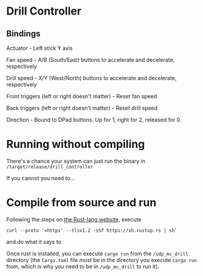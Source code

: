 # Drill Controller
 ## Bindings
 Actuator - Left stick Y axis

 Fan speed - A/B (South/East) buttons to accelerate and decelerate, 
 respectively

 Drill speed - X/Y (West/North) buttons to accelerate and decelerate, respectively

 Front triggers (left or right doesn't matter) - Reset fan speed

 Back triggers (left or right doesn't matter) - Reset drill speed

 Direction - Bound to DPad buttons. Up for 1, right for 2, released for 0.


 # Running without compiling
 There's a chance your system can just run the binary in `/target/release/drill_controller`

 If you cannot you need to...
 # Compile from source and run
 Following the steps on [the Rust-lang website](https://www.rust-lang.org/tools/install), 
 execute 

```shell
curl --proto '=https' --tlsv1.2 -sSf https://sh.rustup.rs | sh`
```

and do what it says to

Once rust is installed, you can execute `cargo run` from the `/udp_mc_drill` directory (the `Cargo.toml` file *must* be in the directory you execute `cargo run` from, which is why you need to be in `/udp_mc_drill` to run it).